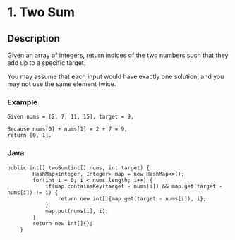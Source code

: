 # 1. Two Sum

## Description

Given an array of integers, return indices of the two numbers such that they add up to a specific target.

You may assume that each input would have exactly one solution, and you may not use the same element twice.

### Example

```
Given nums = [2, 7, 11, 15], target = 9,

Because nums[0] + nums[1] = 2 + 7 = 9,
return [0, 1].
```

### Java

```
public int[] twoSum(int[] nums, int target) {
        HashMap<Integer, Integer> map = new HashMap<>();
        for(int i = 0; i < nums.length; i++) {
            if(map.containsKey(target - nums[i]) && map.get(target - nums[i]) != i) {
                return new int[]{map.get(target - nums[i]), i};
            }
            map.put(nums[i], i);
        }
        return new int[]{};
    }
```
